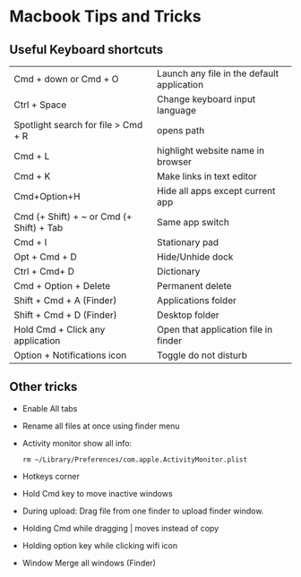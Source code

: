 # Macbook Tips and Tricks

## Useful Keyboard shortcuts

|||
|--|--|
|Cmd + down or Cmd + O | Launch any file in the default application
|Ctrl + Space | Change keyboard input language
|Spotlight search for file > Cmd + R  |opens path
|Cmd + L | highlight website name in browser
|Cmd + K | Make links in text editor
|Cmd+Option+H | Hide all apps except current app
|Cmd (+ Shift) + ~ or Cmd (+ Shift) + Tab| Same app switch
|Cmd + I | Stationary pad 
|Opt + Cmd + D | Hide/Unhide dock
|Ctrl + Cmd+ D | Dictionary
|Cmd + Option + Delete | Permanent delete
|Shift + Cmd + A (Finder) | Applications folder
|Shift + Cmd + D (Finder) | Desktop folder
|Hold Cmd + Click any application | Open that application file in finder
|Option + Notifications icon | Toggle do not disturb

## Other tricks

- Enable All tabs
- Rename all files at once using finder menu
- Activity monitor show all info: 

  ```
  rm ~/Library/Preferences/com.apple.ActivityMonitor.plist
  ```

- Hotkeys corner
- Hold Cmd key to move inactive windows
- During upload: Drag file from one finder to upload finder window.
- Holding Cmd while dragging | moves instead of copy
- Holding option key while clicking wifi icon
- Window Merge all windows (Finder)
